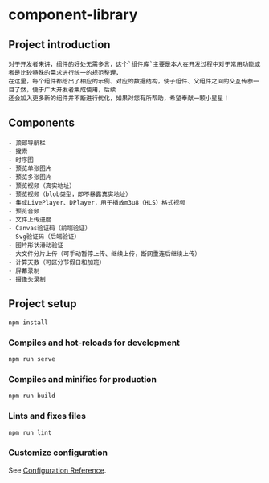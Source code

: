 # component-library

## Project introduction
```
对于开发者来讲，组件的好处无需多言，这个`组件库`主要是本人在开发过程中对于常用功能或者是比较特殊的需求进行统一的规范整理，
在这里，每个组件都给出了相应的示例、对应的数据结构，使子组件、父组件之间的交互传参一目了然，便于广大开发者集成使用，后续
还会加入更多新的组件并不断进行优化，如果对您有所帮助，希望奉献一颗小星星！
```

## Components
```
- 顶部导航栏
- 搜索
- 时序图
- 预览单张图片
- 预览多张图片
- 预览视频（真实地址）
- 预览视频（blob类型，即不暴露真实地址）
- 集成LivePlayer、DPlayer，用于播放m3u8（HLS）格式视频
- 预览音频
- 文件上传进度
- Canvas验证码（前端验证）
- Svg验证码（后端验证）
- 图片形状滑动验证
- 大文件分片上传（可手动暂停上传、继续上传，断网重连后继续上传）
- 计算天数（可区分节假日和加班）
- 屏幕录制
- 摄像头录制
```

## Project setup
```
npm install
```

### Compiles and hot-reloads for development
```
npm run serve
```

### Compiles and minifies for production
```
npm run build
```

### Lints and fixes files
```
npm run lint
```

### Customize configuration
See [Configuration Reference](https://cli.vuejs.org/config/).
